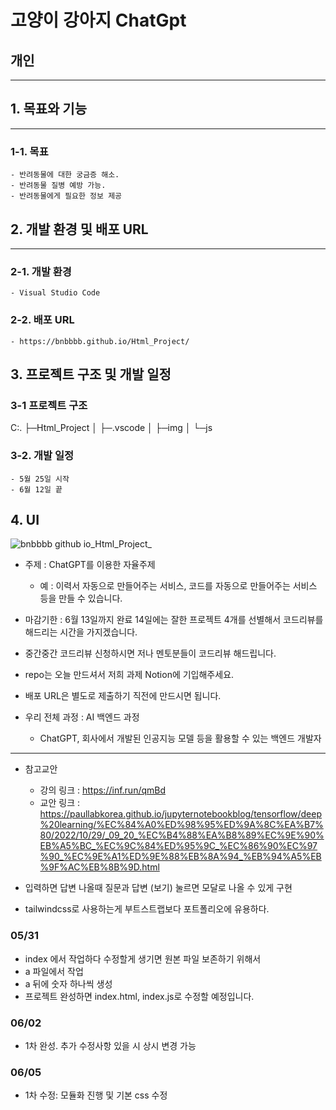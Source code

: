 # 고양이 강아지 ChatGpt
## 개인 
---
## 1. 목표와 기능
---
### 1-1. 목표
    - 반려동물에 대한 궁금증 해소. 
    - 반려동물 질병 예방 가능.
    - 반려동물에게 필요한 정보 제공
## 2. 개발 환경 및 배포 URL
---
### 2-1. 개발 환경
    - Visual Studio Code
### 2-2. 배포 URL
    - https://bnbbbb.github.io/Html_Project/
    
## 3. 프로젝트 구조 및 개발 일정
### 3-1 프로젝트 구조
C:.
├─Html_Project
│  ├─.vscode
│  ├─img
│  └─js

### 3-2. 개발 일정
    - 5월 25일 시작
    - 6월 12일 끝
    
## 4. UI
![bnbbbb github io_Html_Project_](https://github.com/bnbbbb/Html_Project/assets/94068731/5f977722-fc20-4203-9468-95a273f48d2c)


-   주제 : ChatGPT를 이용한 자율주제

    -   예 : 이력서 자동으로 만들어주는 서비스, 코드를 자동으로 만들어주는 서비스 등을 만들 수 있습니다.

-   마감기한 : 6월 13일까지 완료 14일에는 잘한 프로젝트 4개를 선별해서 코드리뷰를 해드리는 시간을 가지겠습니다.

-   중간중간 코드리뷰 신청하시면 저나 멘토분들이 코드리뷰 해드립니다.

-   repo는 오늘 만드셔서 저희 과제 Notion에 기입해주세요.

-   배포 URL은 별도로 제출하기 직전에 만드시면 됩니다.

-   우리 전체 과정 : AI 백엔드 과정
    -   ChatGPT, 회사에서 개발된 인공지능 모델 등을 활용할 수 있는 백엔드 개발자

---

-   참고교안

    -   강의 링크 : https://inf.run/qmBd
    -   교안 링크 : https://paullabkorea.github.io/jupyternotebookblog/tensorflow/deep%20learning/%EC%84%A0%ED%98%95%ED%9A%8C%EA%B7%80/2022/10/29/_09_20_%EC%B4%88%EA%B8%89%EC%9E%90%EB%A5%BC_%EC%9C%84%ED%95%9C_%EC%86%90%EC%97%90_%EC%9E%A1%ED%9E%88%EB%8A%94_%EB%94%A5%EB%9F%AC%EB%8B%9D.html

-   입력하면 답변 나올때 질문과 답변 (보기) 눌르면 모달로 나올 수 있게 구현

-   tailwindcss로 사용하는게 부트스트랩보다 포트폴리오에 유용하다.


### 05/31
* index 에서 작업하다 수정할게 생기면 원본 파일 보존하기 위해서
* a 파일에서 작업 
* a 뒤에 숫자 하나씩 생성
* 프로젝트 완성하면 index.html, index.js로 수정할 예정입니다.

### 06/02
* 1차 완성. 추가 수정사항 있을 시 상시 변경 가능 

### 06/05 
* 1차 수정: 모듈화 진행 및 기본 css 수정

